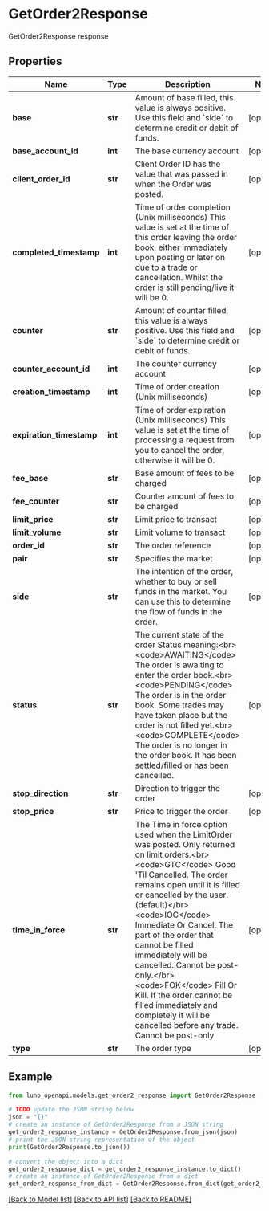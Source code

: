 # GetOrder2Response

GetOrder2Response response

## Properties

Name | Type | Description | Notes
------------ | ------------- | ------------- | -------------
**base** | **str** | Amount of base filled, this value is always positive.  Use this field and &#x60;side&#x60; to determine credit or debit of funds. | [optional] 
**base_account_id** | **int** | The base currency account | [optional] 
**client_order_id** | **str** | Client Order ID has the value that was passed in when the Order was posted. | [optional] 
**completed_timestamp** | **int** | Time of order completion (Unix milliseconds)  This value is set at the time of this order leaving the order book, either immediately upon posting or later on due to a trade or cancellation. Whilst the order is still pending/live it will be 0. | [optional] 
**counter** | **str** | Amount of counter filled, this value is always positive.  Use this field and &#x60;side&#x60; to determine credit or debit of funds. | [optional] 
**counter_account_id** | **int** | The counter currency account | [optional] 
**creation_timestamp** | **int** | Time of order creation (Unix milliseconds) | [optional] 
**expiration_timestamp** | **int** | Time of order expiration (Unix milliseconds)  This value is set at the time of processing a request from you to cancel the order, otherwise it will be 0. | [optional] 
**fee_base** | **str** | Base amount of fees to be charged | [optional] 
**fee_counter** | **str** | Counter amount of fees to be charged | [optional] 
**limit_price** | **str** | Limit price to transact | [optional] 
**limit_volume** | **str** | Limit volume to transact | [optional] 
**order_id** | **str** | The order reference | [optional] 
**pair** | **str** | Specifies the market | [optional] 
**side** | **str** | The intention of the order, whether to buy or sell funds in the market.  You can use this to determine the flow of funds in the order. | [optional] 
**status** | **str** | The current state of the order  Status meaning:&lt;br&gt; &lt;code&gt;AWAITING&lt;/code&gt; The order is awaiting to enter the order book.&lt;br&gt; &lt;code&gt;PENDING&lt;/code&gt; The order is in the order book. Some trades may have taken place but the order is not filled yet.&lt;br&gt; &lt;code&gt;COMPLETE&lt;/code&gt; The order is no longer in the order book. It has been settled/filled or has been cancelled. | [optional] 
**stop_direction** | **str** | Direction to trigger the order | [optional] 
**stop_price** | **str** | Price to trigger the order | [optional] 
**time_in_force** | **str** | The Time in force option used when the LimitOrder was posted.  Only returned on limit orders.&lt;br&gt; &lt;code&gt;GTC&lt;/code&gt; Good &#39;Til Cancelled. The order remains open until it is filled or cancelled by the user. (default)&lt;/br&gt; &lt;code&gt;IOC&lt;/code&gt; Immediate Or Cancel. The part of the order that cannot be filled immediately will be cancelled. Cannot be post-only.&lt;/br&gt; &lt;code&gt;FOK&lt;/code&gt; Fill Or Kill. If the order cannot be filled immediately and completely it will be cancelled before any trade. Cannot be post-only. | [optional] 
**type** | **str** | The order type | [optional] 

## Example

```python
from luno_openapi.models.get_order2_response import GetOrder2Response

# TODO update the JSON string below
json = "{}"
# create an instance of GetOrder2Response from a JSON string
get_order2_response_instance = GetOrder2Response.from_json(json)
# print the JSON string representation of the object
print(GetOrder2Response.to_json())

# convert the object into a dict
get_order2_response_dict = get_order2_response_instance.to_dict()
# create an instance of GetOrder2Response from a dict
get_order2_response_from_dict = GetOrder2Response.from_dict(get_order2_response_dict)
```
[[Back to Model list]](../README.md#documentation-for-models) [[Back to API list]](../README.md#documentation-for-api-endpoints) [[Back to README]](../README.md)


